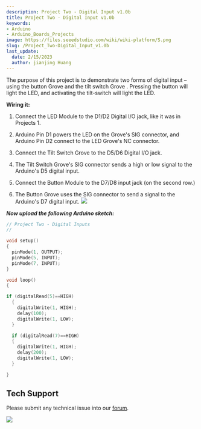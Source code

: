 ```yaml
---
description: Project Two - Digital Input v1.0b
title: Project Two - Digital Input v1.0b
keywords:
- Arduino
- Arduino_Boards_Projects
image: https://files.seeedstudio.com/wiki/wiki-platform/S.png
slug: /Project_Two-Digital_Input_v1.0b
last_update:
  date: 2/15/2023
  author: jianjing Huang
---
```


<!-- ---
name: Project Two - Digital Input v1.0b
category: Tutorial
oldwikiname:  Project Two - Digital Input v1.0b
prodimagename:
surveyurl: https://www.research.net/r/Project_Two-Digital_Input_v1b
--- -->

The purpose of this project is to demonstrate two forms of digital input – using the button Grove and the tilt switch Grove . Pressing the button will light the LED, and activating the tilt-switch will light the LED.

**Wiring it:**

1. Connect the LED Module to the D1/D2 Digital I/O jack, like it was in Projects 1.

2. Arduino Pin D1 powers the LED on the Grove's SIG connector, and Arduino Pin D2 connect to the LED Grove's NC connector.

3. Connect the Tilt Switch Grove to the D5/D6 Digital I/O jack.

4. The Tilt Switch Grove's SIG connector sends a high or low signal to the Arduino's D5 digital input.

5. Connect the Button Module to the D7/D8 input jack (on the second row.)

6. The Button Grove uses the SIG connector to send a signal to the Arduino's D7 digital input.
![](https://files.seeedstudio.com/wiki/Project_Two-Digital_Input_v1.0b/img/Digitalv1.0b.jpg)

_**Now upload the following Arduino sketch:**_

```c++
// Project Two - Digital Inputs
//

void setup()
{
  pinMode(1, OUTPUT);
  pinMode(5, INPUT);
  pinMode(7, INPUT);
}

void loop()
{

if (digitalRead(5)==HIGH)
  {
    digitalWrite(1, HIGH);
    delay(100);
    digitalWrite(1, LOW);
  }

  if (digitalRead(7)==HIGH)
  {
    digitalWrite(1, HIGH);
    delay(200);
    digitalWrite(1, LOW);
  }

}
```

## Tech Support

Please submit any technical issue into our [forum](https://forum.seeedstudio.com/). <br />
<p style={{textAlign: 'center'}}><a href="https://www.seeedstudio.com/act-4.html?utm_source=wiki&utm_medium=wikibanner&utm_campaign=newproducts" target="_blank"><img src="https://files.seeedstudio.com/wiki/Wiki_Banner/new_product.jpg" /></a></p>
